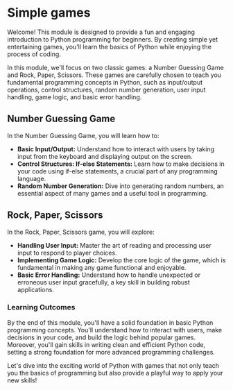 # Simple games

Welcome! This module is designed to provide a fun and engaging introduction to Python programming for beginners. By creating simple yet entertaining games, you'll learn the basics of Python while enjoying the process of coding.

In this module, we'll focus on two classic games: a Number Guessing Game and Rock, Paper, Scissors. These games are carefully chosen to teach you fundamental programming concepts in Python, such as input/output operations, control structures, random number generation, user input handling, game logic, and basic error handling.

## Number Guessing Game

In the Number Guessing Game, you will learn how to:

- **Basic Input/Output:** Understand how to interact with users by taking input from the keyboard and displaying output on the screen.
- **Control Structures: If-else Statements:** Learn how to make decisions in your code using if-else statements, a crucial part of any programming language.
- **Random Number Generation:** Dive into generating random numbers, an essential aspect of many games and a useful tool in programming.

## Rock, Paper, Scissors

In the Rock, Paper, Scissors game, you will explore:

- **Handling User Input:** Master the art of reading and processing user input to respond to player choices.
- **Implementing Game Logic:** Develop the core logic of the game, which is fundamental in making any game functional and enjoyable.
- **Basic Error Handling:** Understand how to handle unexpected or erroneous user input gracefully, a key skill in building robust applications.

### Learning Outcomes

By the end of this module, you'll have a solid foundation in basic Python programming concepts. You'll understand how to interact with users, make decisions in your code, and build the logic behind popular games. Moreover, you'll gain skills in writing clean and efficient Python code, setting a strong foundation for more advanced programming challenges.

Let's dive into the exciting world of Python with games that not only teach you the basics of programming but also provide a playful way to apply your new skills!